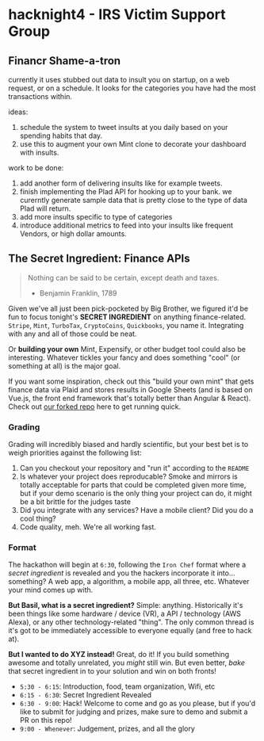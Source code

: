# hacknight4 - IRS Victim Support Group

## Financr Shame-a-tron

currently it uses stubbed out data to insult you on startup, on a web request, or on a schedule. It looks for the categories you have had the most transactions within.

ideas: 

1. schedule the system to tweet insults at you daily based on your spending habits that day. 
2. use this to augment your own Mint clone to decorate your dashboard with insults. 

work to be done:

1. add another form of delivering insults like for example tweets. 
2. finish implementing the Plad API for hooking up to your bank. we curerntly generate sample data that is pretty close to the type of data Plad will return.
3.  add more insults specific to type of categories
4.  introduce additional metrics to feed into your insults like frequent Vendors, or high dollar amounts. 

## The Secret Ingredient: Finance APIs

> Nothing can be said to be certain, except death and taxes.
> - Benjamin Franklin, 1789

Given we've all just been pick-pocketed by Big Brother, we figured it'd be fun to focus tonight's **SECRET INGREDIENT** on anything finance-related. 
`Stripe`, `Mint`, `TurboTax`, `CryptoCoins`, `Quickbooks`, you name it. Integrating with any and all of those could be neat. 

Or **building your own** Mint, Expensify, or other budget tool could also be interesting. Whatever tickles your fancy and does something "cool" (or something at all) is the major goal. 

If you want some inspiration, check out this "build your own mint" that gets finance data via Plaid and stores results in Google Sheets (and is based on Vue.js, the front end framework that's totally better than Angular & React). Check out [our forked repo](https://github.com/hacknightio/build-your-own-mint) here to get running quick. 


### Grading

Grading will incredibly biased and hardly scientific, but your best bet is to weigh priorities against the following list:

1) Can you checkout your repository and "run it" according to the `README`
2) Is whatever your project does reproducable? Smoke and mirrors is totally acceptable for parts that could be completed given more time, but if 
your demo scenario is the only thing your project can do, it might be a bit brittle for the judges taste
3) Did you integrate with any services? Have a mobile client? Did you do a cool thing? 
4) Code quality, meh. We're all working fast. 


### Format

The hackathon will begin at `6:30`, following the `Iron Chef` format where a _secret ingredient_ is revealed and you the hackers incorporate it into... something? 
A web app, a algorithm, a mobile app, all three, etc. Whatever your mind comes up with. 

**But Basil, what is a secret ingredient?** Simple: anything. Historically it's been things like some hardware / device (VR), a API / technology (AWS Alexa), or any other 
technology-related "thing". The only common thread is it's got to be immediately accessible to everyone equally (and free to hack at). 

**But I wanted to do XYZ instead!** Great, do it! If you build something awesome and totally unrelated, you *might* still win. But even better, _bake_ that secret ingredient in
to your solution and win on both fronts! 

- `5:30 - 6:15`: Introduction, food, team organization, Wifi, etc
- `6:15 - 6:30`: Secret Ingredient Revealed
- `6:30 - 9:00`: Hack! Welcome to come and go as you please, but if you'd like to submit for judging and prizes, make sure to demo and submit a PR on this repo! 
- `9:00 - Whenever`: Judgement, prizes, and all the glory
